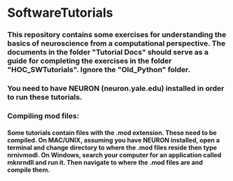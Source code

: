 # SoftwareTutorials

### This repository contains some exercises for understanding the basics of neuroscience from a computational perspective. The documents in the folder "Tutorial Docs" should serve as a guide for completing the exercises in the folder "HOC_SWTutorials". Ignore the "Old_Python" folder.

### You need to have NEURON (neuron.yale.edu) installed in order to run these tutorials.

### Compiling mod files:

#### Some tutorials contain files with the .mod extension. These need to be compiled. On MAC/UNIX, assuming you have NEURON installed, open a terminal and change directory to where the .mod files reside then type nrnivmodl. On Windows, search your computer for an application called mknrndll and run it. Then navigate to where the .mod files are and compile them.
